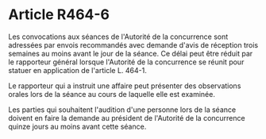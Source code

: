 # Article R464-6

Les convocations aux séances de l'Autorité de la concurrence sont adressées par envois recommandés avec demande d'avis de réception trois semaines au moins avant le jour de la séance. Ce délai peut être réduit par le rapporteur général lorsque l'Autorité de la concurrence se réunit pour statuer en application de l'article L. 464-1.

Le rapporteur qui a instruit une affaire peut présenter des observations orales lors de la séance au cours de laquelle elle est examinée.

Les parties qui souhaitent l'audition d'une personne lors de la séance doivent en faire la demande au président de l'Autorité de la concurrence quinze jours au moins avant cette séance.

